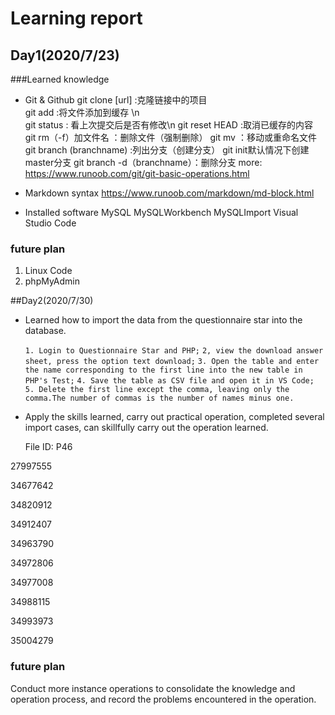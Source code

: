 # Learning report
## Day1(2020/7/23)

###Learned knowledge
* Git & Github
     git clone [url] :克隆链接中的项目     
     git add :将文件添加到缓存 \n   
     git status : 看上次提交后是否有修改\n
     git reset HEAD :取消已缓存的内容
     git rm（-f）加文件名 ：删除文件（强制删除）
     git mv ：移动或重命名文件 
     git branch (branchname) :列出分支（创建分支）   git init默认情况下创建master分支
     git branch -d（branchname）：删除分支
     more: https://www.runoob.com/git/git-basic-operations.html

* Markdown syntax
     https://www.runoob.com/markdown/md-block.html

* Installed software
     MySQL  MySQLWorkbench  MySQLImport
     Visual Studio Code

### future plan
 1. Linux Code
 2. phpMyAdmin 

##Day2(2020/7/30)

* Learned how to import the data from the questionnaire star into the database.

   `1. Login to Questionnaire Star and PHP;`
   `2, view the download answer sheet, press the option text download;`
   `3. Open the table and enter the name corresponding to the first line into the new table in PHP's Test;`
   `4. Save the table as CSV file and open it in VS Code;`
   `5. Delete the first line except the comma, leaving only the comma.The number of commas is the number of names minus one.  `



* Apply the skills learned, carry out practical operation, completed several import cases, can skillfully carry out the operation learned.

  File ID: P46

 27997555
 
 34677642
 
 34820912
 
 34912407
 
 34963790
 
 34972806
 
 34977008
 
 34988115
 
 34993973
 
 35004279

### future plan
 
 Conduct more instance operations to consolidate the knowledge and operation process, and record the problems encountered in the operation.

